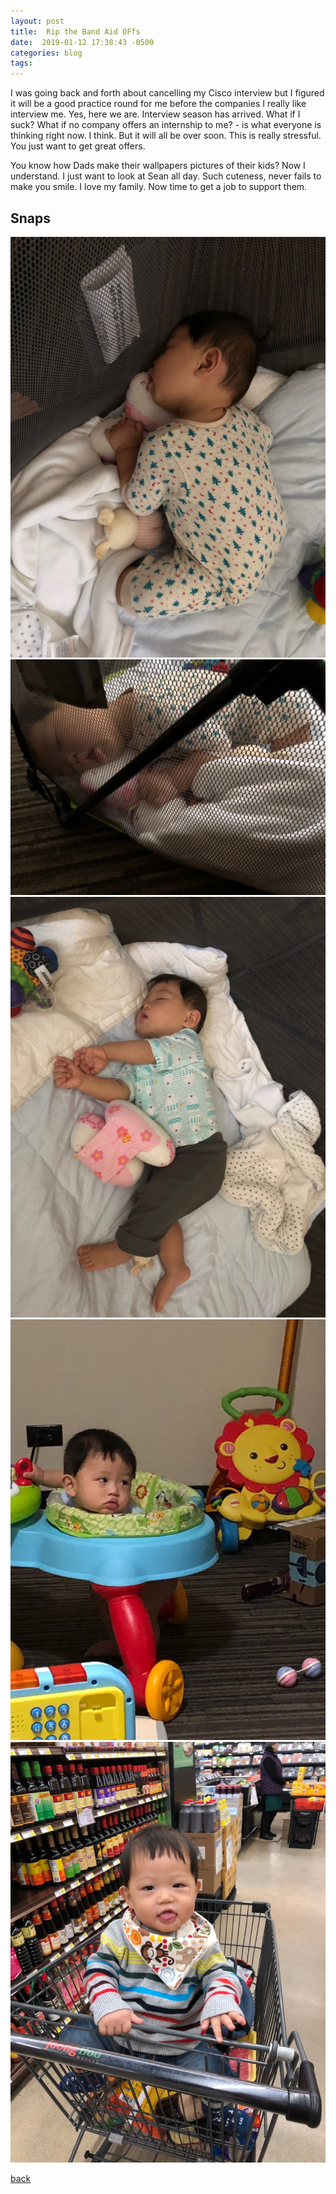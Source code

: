 ```yaml
---
layout: post
title:  Rip the Band Aid OFfs
date:  2019-01-12 17:38:43 -0500
categories: blog 
tags: 
---
```


I was going back and forth about cancelling my Cisco interview but I figured it will be a good practice round for me before the companies I really like interview me. Yes, here we are. Interview season has arrived. What if I suck? What if no company offers an internship to me? - is what everyone is thinking right now. I think. But it will all be over soon. This is really stressful. You just want to get great offers.

You know how Dads make their wallpapers pictures of their kids? Now I understand. I just want to look at Sean all day. Such cuteness, never fails to make you smile. I love my family. Now time to get a job to support them.

## Snaps

![](/assets/img/1901/20190109-sleep.jpg ".")
![](/assets/img/1901/20190109-sleep2.jpg ".")
![](/assets/img/1901/20190110-sleep.jpg ".")
![](/assets/img/1901/20190110-sleepy.jpg ".")
![](/assets/img/1901/20190111-bigboyclothes.jpg ".")

[back](/blog)
